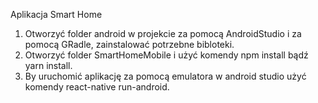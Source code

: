 Aplikacja Smart Home

1. Otworzyć folder android w projekcie za pomocą AndroidStudio i za pomocą GRadle,
   zainstalować potrzebne bibloteki.
2. Otworzyć folder SmartHomeMobile i użyć komendy npm install bądź yarn install.
3. By uruchomić aplikację za pomocą emulatora w android studio użyć komendy react-native run-android.  

